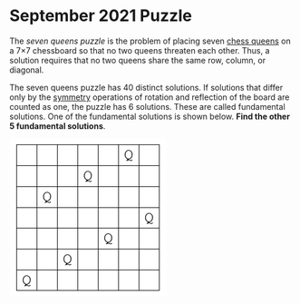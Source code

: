 # September 2021 Puzzle
The *seven queens puzzle* is the problem of placing seven [chess queens](https://en.wikipedia.org/wiki/Queen_(chess)) on a 
7×7 chessboard so that no two queens threaten each other. Thus, a solution 
requires that no two queens share the same row, column, or diagonal.

The seven queens puzzle has 40 distinct solutions. If solutions that 
differ only by the [symmetry](https://en.wikipedia.org/wiki/Symmetry) operations of rotation and reflection of 
the board are counted as one, the puzzle has 6 solutions. 
These are called fundamental solutions.  One of the fundamental solutions is 
shown below.  **Find the other 5 fundamental solutions**.

![queens solution #1](./queens_sol1.png)
